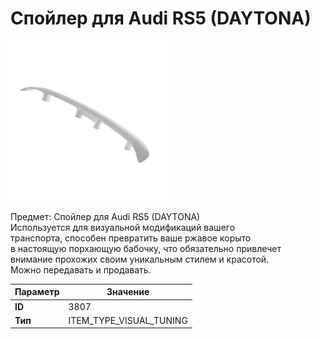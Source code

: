 # Спойлер для Audi RS5 (DAYTONA)

![Item Image](../img/3807.webp?raw=true)

Предмет: Спойлер для Audi RS5 (DAYTONA)<br>Используется для визуальной модификаций вашего<br>транспорта, способен превратить ваше ржавое корыто<br>в настоящую порхающую бабочку, что обязательно привлечет<br>внимание прохожих своим уникальным стилем и красотой.<br>Можно передавать и продавать.


| Параметр | Значение |
|----------|----------|
| **ID** | 3807 |
| **Тип** | ITEM_TYPE_VISUAL_TUNING |

